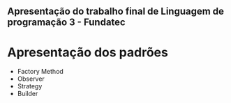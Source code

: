## Apresentação do trabalho final de Linguagem de programação 3 - Fundatec

# Apresentação dos padrões 
- Factory Method
- Observer
- Strategy
- Builder


